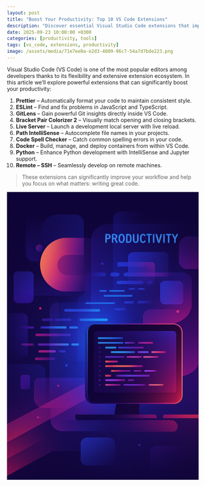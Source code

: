 ```yaml
---
layout: post
title: "Boost Your Productivity: Top 10 VS Code Extensions"
description: "Discover essential Visual Studio Code extensions that improve coding efficiency and streamline your workflow."
date: 2025-09-23 10:00:00 +0300
categories: [productivity, tools]
tags: [vs_code, extensions, productivity]
image: /assets/media/71e7ee0a-e2d3-4809-96c7-54a7d7bde223.png
---
```


Visual Studio Code (VS Code) is one of the most popular editors among developers thanks to its flexibility and extensive extension ecosystem. In this article we’ll explore powerful extensions that can significantly boost your productivity:

1. **Prettier** – Automatically format your code to maintain consistent style.
2. **ESLint** – Find and fix problems in JavaScript and TypeScript.
3. **GitLens** – Gain powerful Git insights directly inside VS Code.
4. **Bracket Pair Colorizer 2** – Visually match opening and closing brackets.
5. **Live Server** – Launch a development local server with live reload.
6. **Path IntelliSense** – Autocomplete file names in your projects.
7. **Code Spell Checker** – Catch common spelling errors in your code.
8. **Docker** – Build, manage, and deploy containers from within VS Code.
9. **Python** – Enhance Python development with IntelliSense and Jupyter support.
10. **Remote – SSH** – Seamlessly develop on remote machines.

> These extensions can significantly improve your workflow and help you focus on what matters: writing great code.

![Productivity_Image](/assets/media/71e7ee0a-e2d3-4809-96c7-54a7d7bde223.png)
